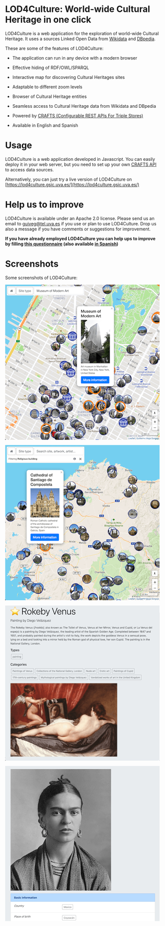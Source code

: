 LOD4Culture: World-wide Cultural Heritage in one click
==========
LOD4Culture is a web application for the exploration of world-wide Cultural Heritage. It uses a sources Linked Open Data 
from [Wikidata](https://www.wikidata.org) and [DBpedia](https://www.dbpedia.org/). 

These are some of the features of LOD4Culture:

* The application can run in any device with a modern browser

* Effective hiding of RDF/OWL/SPARQL

* Interactive map for discovering Cultural Heritages sites

* Adaptable to different zoom levels

* Browser of Cultural Heritage entities

* Seamless access to Cultural Heritage data from Wikidata and DBpedia

* Powered by [CRAFTS (Configurable REST APIs For Triple Stores)](https://crafts.gsic.uva.es/)

* Available in English and Spanish


Usage
==========
LOD4Culture is a web application developed in Javascript. You can easily deploy it in your web server, 
but you need to set up your own [CRAFTS API](https://crafts.gsic.uva.es/) to access data sources.

Alternatively, you can just try a live version of LOD4Culture on [https://lod4culture.gsic.uva.es/](https://lod4culture.gsic.uva.es/)


Help us to improve
==========
LOD4Culture is available under an Apache 2.0 license. Please send us an email to [guiveg@tel.uva.es](mailto:guiveg@tel.uva.es) 
if you use or plan to use LOD4Culture. Drop us also a message if you have comments or suggestions for improvement.

**If you have already employed LOD4Culture you can help ups to improve by filling [this questionnaire](https://docs.google.com/forms/d/e/1FAIpQLSegclfrxDUysX32lDYajA4uYlCol1RuIgHXhpae-jWK2ocrmQ/viewform?usp=sf_link) 
(also available [in Spanish](https://docs.google.com/forms/d/e/1FAIpQLScSoceY0kEaKCoN5xjofzLGpwT6fswV9H-E1S_X5jxv1nF9CQ/viewform?usp=sf_link))**


Screenshots
==========
Some screenshots of LOD4Culture:

![screenshot 1](/app/images/snapshot1.png)

![screenshot 2](/app/images/snapshot2.png)

![screenshot 3](/app/images/snapshot3.png)

![screenshot 4](/app/images/snapshot4.png)

